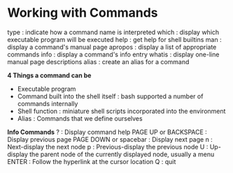 # Working with Commands
type : indicate how a command name is interpreted
which : display which executable program will be executed
help : get help for shell builtins
man : display a command's manual page
apropos : display a list of appropriate commands
info : display a command's info entry
whatis : display one-line manual page descriptions
alias : create an alias for a command

**4 Things a command can be**
- Executable program
- Command built into the shell itself : bash supported a number of commands internally
- Shell function : miniature shell scripts incorporated into the environment
- Alias : Commands that we define ourselves

**Info Commands**
? : Display command help
PAGE UP or BACKSPACE : Display previous page
PAGE DOWN or spacebar : Display next page
n : Next-display the next node
p : Previous-display the previous node
U : Up-display the parent node of the currently displayed node, usually a menu
ENTER : Follow the hyperlink at the cursor location
Q : quit